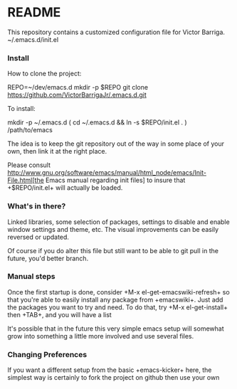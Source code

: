 # README #

This repository contains a customized configuration file for Victor Barriga.
~/.emacs.d/init.el


### Install ###

How to clone the project:

  REPO=~/dev/emacs.d
  mkdir -p $REPO
  git clone https://github.com/VictorBarrigaJr/.emacs.d.git 

To install:

  mkdir -p ~/.emacs.d
  ( cd ~/.emacs.d && ln -s $REPO/init.el . )
  /path/to/emacs

The idea is to keep the git repository out of the way in some place of your
own, then link it at the right place.

Please consult
http://www.gnu.org/software/emacs/manual/html_node/emacs/Init-File.html[the
Emacs manual regarding init files] to insure that +$REPO/init.el+ will
actually be loaded. 


### What's in there? ###

Linked libraries, some selection of packages, settings to disable and enable 
window settings and theme, etc.  The visual improvements can be easily 
reversed or updated.

Of course if you do alter this file but still want to be able to git pull in
the future, you'd better branch.


### Manual steps ###

Once the first startup is done, consider +M-x el-get-emacswiki-refresh+ so
that you're able to easily install any package from +emacswiki+. Just add 
the packages you want to try and need.  To do that, try +M-x
el-get-install+ then +TAB+, and you will have a list

It's possible that in the future this very simple emacs setup will somewhat
grow into something a little more involved and use several files.


### Changing Preferences ###

If you want a different setup from the basic +emacs-kicker+ here, the
simplest way is certainly to fork the project on github then use your own 

